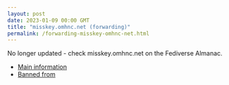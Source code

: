 ```yaml
---
layout: post
date: 2023-01-09 00:00 GMT
title: "misskey.omhnc.net (forwarding)"
permalink: /forwarding-misskey-omhnc-net.html
---
```


No longer updated - check misskey.omhnc.net on the Fediverse Almanac.

* [Main information](https://www.fediversealmanac.com/api/v1/instances/misskey.omhnc.net)
* [Banned from](https://www.fediversealmanac.com/api/v1/instances/misskey.omhnc.net/banned_from)

